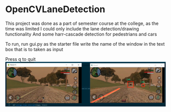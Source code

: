 # OpenCVLaneDetection
This project was done as a part of semester course at the college, as the time was limited I could only include the lane detection/drawing functionality 
And some harr-cascade detection for pedestrians and cars

To run, run gui.py as the starter file write the name of the window in the text box that is to taken as input 

Press q to quit
![](https://github.com/AyushBobale/OpenCVLaneDetection/blob/main/Screenshots/image4.PNG?raw)
